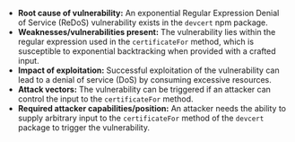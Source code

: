 - **Root cause of vulnerability:** An exponential Regular Expression Denial of Service (ReDoS) vulnerability exists in the `devcert` npm package.
- **Weaknesses/vulnerabilities present:** The vulnerability lies within the regular expression used in the `certificateFor` method, which is susceptible to exponential backtracking when provided with a crafted input.
- **Impact of exploitation:** Successful exploitation of the vulnerability can lead to a denial of service (DoS) by consuming excessive resources.
- **Attack vectors:** The vulnerability can be triggered if an attacker can control the input to the `certificateFor` method.
- **Required attacker capabilities/position:** An attacker needs the ability to supply arbitrary input to the `certificateFor` method of the `devcert` package to trigger the vulnerability.